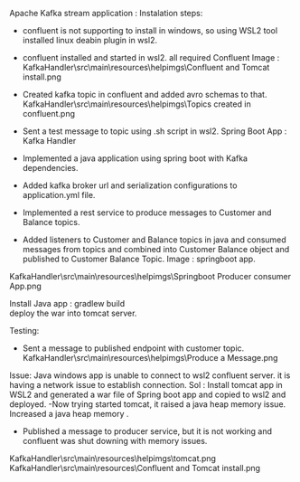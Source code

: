 Apache Kafka stream application :
Instalation steps:
  - confluent is not supporting to install in windows, so using WSL2 tool installed linux deabin plugin in wsl2.
  - confluent installed and started in wsl2. all required 
  Confluent Image : 
KafkaHandler\src\main\resources\helpimgs\Confluent and Tomcat install.png 

 
 - Created kafka topic in confluent and added avro schemas to that.
KafkaHandler\src\main\resources\helpimgs\Topics created in confluent.png
 
- Sent a test message to topic using .sh script in wsl2.
Spring Boot App : Kafka Handler
- Implemented a java application using spring boot with Kafka dependencies.
- Added kafka broker url and serialization configurations to application.yml file.
 
- Implemented a rest service to produce messages to Customer and Balance topics.
 - Added listeners to Customer and Balance topics in java and consumed messages from topics and combined into Customer Balance object and published to Customer Balance Topic.
Image : springboot app.

KafkaHandler\src\main\resources\helpimgs\Springboot Producer consumer App.png
   
Install Java app : 
gradlew build  
deploy the war into tomcat server.

Testing: 
-  Sent a message to published endpoint with customer topic. 
KafkaHandler\src\main\resources\helpimgs\Produce a Message.png

  Issue: Java windows app is unable to connect to wsl2 confluent server.
it is having a network issue to establish connection.
Sol : Install tomcat app in WSL2 and generated a war file of Spring boot app and copied to wsl2 and deployed.
-Now trying started tomcat, it raised a java heap memory issue. Increased a java heap memory . 
- Published a message to producer service, but it is not working and confluent was shut downing with memory issues.
    
KafkaHandler\src\main\resources\helpimgs\tomcat.png
KafkaHandler\src\main\resources\Confluent and Tomcat install.png
